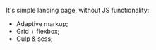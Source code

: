 It's simple landing page, without JS functionality:

+ Adaptive markup;
+ Grid + flexbox;
+ Gulp & scss;
